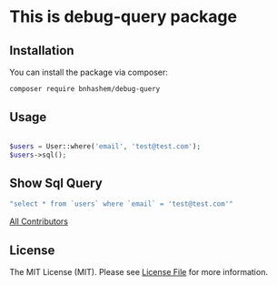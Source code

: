 # This is debug-query package

## Installation

You can install the package via composer:

```bash
composer require bnhashem/debug-query
```

## Usage

```php

$users = User::where('email', 'test@test.com');
$users->sql();
```

## Show Sql Query
```php
"select * from `users` where `email` = 'test@test.com'"
```

[All Contributors](../../contributors)

## License

The MIT License (MIT). Please see [License File](LICENSE.md) for more information.
